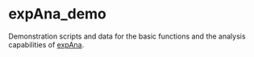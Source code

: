 # expAna_demo

Demonstration scripts and data for the basic functions and the analysis capabilities of [expAna](https://github.com/jonashund/expAna).
